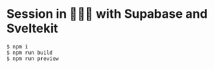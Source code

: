 # Session in 🍪🍪🍪 with Supabase and Sveltekit

`$ npm i`   
`$ npm run build`   
`$ npm run preview`   